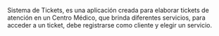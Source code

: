 Sistema de Tickets, es una aplicación creada para elaborar tickets de atención en un Centro Médico, que brinda diferentes servicios, para acceder a un ticket, debe registrarse como cliente y elegir un servicio.
